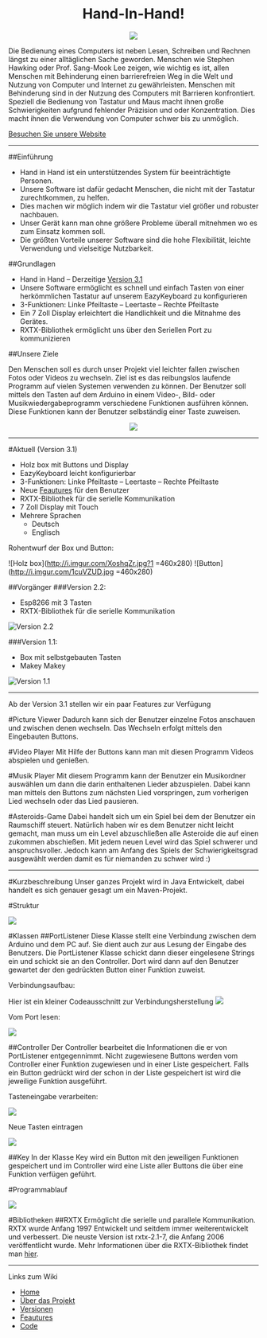 
<h1 align="center">
Hand-In-Hand!
</h1>

<p align="center"><img src="http://i.imgur.com/j1xdPfO.jpg?1"></p>


Die Bedienung eines Computers ist neben Lesen, Schreiben und Rechnen längst zu einer alltäglichen Sache geworden. Menschen wie Stephen Hawking oder Prof. Sang-Mook Lee zeigen, wie wichtig es ist, allen Menschen mit Behinderung einen barrierefreien Weg in die Welt und Nutzung von Computer und Internet zu gewährleisten. Menschen mit Behinderung sind in der Nutzung des Computers mit Barrieren konfrontiert. Speziell die Bedienung von Tastatur und Maus macht ihnen große Schwierigkeiten aufgrund fehlender Präzision und oder Konzentration. Dies macht ihnen die Verwendung von Computer schwer bis zu unmöglich.

[Besuchen Sie unsere Website](http://sakalandrej.github.io/2016_3CHIF_hand-in-hand)

***

##Einführung

* Hand in Hand ist ein unterstützendes System für beeinträchtigte Personen.
* Unsere Software ist dafür gedacht Menschen, die nicht mit der Tastatur zurechtkommen, zu helfen.
* Dies machen wir möglich indem wir die Tastatur viel größer und robuster nachbauen.
* Unser Gerät kann man ohne größere Probleme überall mitnehmen wo es zum Einsatz kommen soll.
* Die größten Vorteile unserer Software sind die hohe Flexibilität, leichte Verwendung und vielseitige Nutzbarkeit.

##Grundlagen

* Hand in Hand – Derzeitige [Version 3.1](https://github.com/htl-leonding/2016_3CHIF_hand-in-hand/wiki/Versionen#version-31)
* Unsere Software ermöglicht es schnell und einfach Tasten von einer herkömmlichen Tastatur auf unserem EazyKeyboard zu konfigurieren
* 3-Funktionen: Linke Pfeiltaste – Leertaste – Rechte Pfeiltaste
* Ein 7 Zoll Display erleichtert die Handlichkeit und die Mitnahme des Gerätes.
* RXTX-Bibliothek ermöglicht uns über den Seriellen Port zu kommunizieren

##Unsere Ziele

Den Menschen soll es durch unser Projekt viel leichter fallen zwischen Fotos oder Videos zu wechseln. Ziel ist es das reibungslos laufende Programm auf vielen Systemen verwenden zu können. Der Benutzer soll mittels den Tasten auf dem Arduino in einem Video-, Bild- oder Musikwiedergabeprogramm verschiedene Funktionen ausführen können. Diese Funktionen kann der Benutzer selbständig einer Taste zuweisen.

<p align="center">
   <img src ="http://i.imgur.com/1X0g6uJ.png">
</p>

***

#Aktuell (Version 3.1)

* Holz box mit Buttons und Display
* EazyKeyboard leicht konfigurierbar
* 3-Funktionen: Linke Pfeiltaste – Leertaste – Rechte Pfeiltaste
* Neue [Feautures](https://github.com/htl-leonding/2016_3CHIF_hand-in-hand/wiki/Feautures) für den Benutzer
* RXTX-Bibliothek für die serielle Kommunikation
* 7 Zoll Display mit Touch
* Mehrere Sprachen
  * Deutsch
  * Englisch

Rohentwurf der Box und Button:                

![Holz box](http://i.imgur.com/XoshqZr.jpg?1 =460x280)
![Button](http://i.imgur.com/1cuVZUD.jpg =460x280)

##Vorgänger
###Version 2.2:
* Esp8266 mit 3 Tasten
* RXTX-Bibliothek für die serielle Kommunikation

![Version 2.2](http://i.imgur.com/WXepJFD.png?1)

###Version 1.1:
* Box mit selbstgebauten Tasten
* Makey Makey

![Version 1.1](http://i.imgur.com/5S9Tcvp.png)

***

Ab der Version 3.1 stellen wir ein paar Features zur Verfügung

#Picture Viewer
Dadurch kann sich der Benutzer einzelne Fotos anschauen und zwischen denen wechseln. Das Wechseln erfolgt mittels den Eingebauten Buttons.

#Video Player
Mit Hilfe der Buttons kann man mit diesen Programm Videos abspielen und genießen.

#Musik Player
Mit diesem Programm kann der Benutzer ein Musikordner auswählen um dann die darin enthaltenen Lieder abzuspielen. Dabei kann man mittels den Buttons zum nächsten Lied vorspringen, zum vorherigen Lied wechseln oder das Lied pausieren.

#Asteroids-Game
Dabei handelt sich um ein Spiel bei dem der Benutzer ein Raumschiff steuert. Natürlich haben wir es dem Benutzer nicht leicht gemacht, man muss um ein Level abzuschließen alle Asteroide die auf einen zukommen abschießen. Mit jedem neuen Level wird das Spiel schwerer und anspruchsvoller. Jedoch kann am Anfang des Spiels der Schwierigkeitsgrad ausgewählt werden damit es für niemanden zu schwer wird :)

***

#Kurzbeschreibung
Unser ganzes Projekt wird in Java Entwickelt, dabei handelt es sich genauer gesagt um ein Maven-Projekt.

#Struktur
<p allign="center">
    <img src="http://i.imgur.com/TW2wX0S.png">
</p>

#Klassen
##PortListener
Diese Klasse stellt eine Verbindung zwischen dem Arduino und dem PC auf. Sie dient auch zur aus Lesung der Eingabe des Benutzers. Die PortListener Klasse schickt dann dieser eingelesene Strings ein und schickt sie an den Controller. Dort wird dann auf den Benutzer gewartet der den gedrückten Button einer Funktion zuweist.

Verbindungsaufbau:
<p allign="center">
Hier ist ein kleiner Codeausschnitt zur Verbindungsherstellung
    <img src="http://i.imgur.com/jSB278J.png">
</p>

Vom Port lesen:
<p allign="center">
    <img src="http://i.imgur.com/iJcw0QZ.png">
</p>

##Controller
Der Controller bearbeitet die Informationen die er von PortListener entgegennimmt. Nicht zugewiesene Buttons werden vom Controller einer Funktion zugewiesen und in einer Liste gespeichert. Falls ein Button gedrückt wird der schon in der Liste gespeichert ist wird die jeweilige Funktion ausgeführt.

Tasteneingabe verarbeiten:
<p allign="center">
    <img src="http://i.imgur.com/TrKQRvk.png">
</p>

Neue Tasten eintragen
<p allign="center">
    <img src="http://i.imgur.com/m02sirj.png">
</p>

##Key
In der Klasse Key wird ein Button mit den jeweiligen Funktionen gespeichert und im Controller wird eine Liste aller Buttons die über eine Funktion verfügen geführt.

#Programmablauf
<p allign="center">
    <img src="http://i.imgur.com/FPD4HOS.png">
</p>

#Bibliotheken
##RXTX
Ermöglicht die serielle und parallele Kommunikation. RXTX wurde Anfang 1997 Entwickelt und seitdem immer weiterentwickelt und verbessert. Die neuste Version ist rxtx-2.1-7, die Anfang 2006 veröffentlicht wurde. Mehr Informationen über die RXTX-Bibliothek findet man [hier](http://users.frii.com/jarvi/rxtx/index.html).

***
Links zum Wiki
* [Home](https://github.com/htl-leonding/2016_3CHIF_hand-in-hand/wiki/Home)
* [Über das Projekt](https://github.com/htl-leonding/2016_3CHIF_hand-in-hand/wiki/%C3%9Cber-das-Projekt)
* [Versionen](https://github.com/htl-leonding/2016_3CHIF_hand-in-hand/wiki/Versionen)
* [Feautures](https://github.com/htl-leonding/2016_3CHIF_hand-in-hand/wiki/Feautures)
* [Code](https://github.com/htl-leonding/2016_3CHIF_hand-in-hand/wiki/Code)

